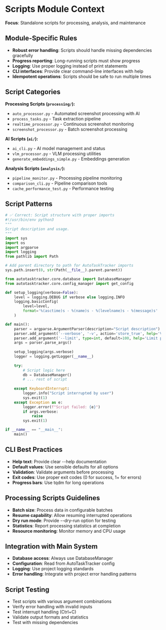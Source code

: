 # Scripts Module Context

**Focus**: Standalone scripts for processing, analysis, and maintenance

## Module-Specific Rules

- **Robust error handling**: Scripts should handle missing dependencies gracefully
- **Progress reporting**: Long-running scripts must show progress
- **Logging**: Use proper logging instead of print statements
- **CLI interfaces**: Provide clear command-line interfaces with help
- **Idempotent operations**: Scripts should be safe to run multiple times

## Script Categories

**Processing Scripts (`processing/`):**
- `auto_processor.py` - Automated screenshot processing with AI
- `process_tasks.py` - Task extraction pipeline
- `realtime_processor.py` - Continuous screenshot monitoring
- `screenshot_processor.py` - Batch screenshot processing

**AI Scripts (`ai/`):**
- `ai_cli.py` - AI model management and status
- `vlm_processor.py` - VLM processing utilities
- `generate_embeddings_simple.py` - Embeddings generation

**Analysis Scripts (`analysis/`):**
- `pipeline_monitor.py` - Processing pipeline monitoring
- `comparison_cli.py` - Pipeline comparison tools
- `cache_performance_test.py` - Performance testing

## Script Patterns

```python
# ✅ Correct: Script structure with proper imports
#!/usr/bin/env python3
"""
Script description and usage.
"""
import sys
import os
import argparse
import logging
from pathlib import Path

# Add parent directory to path for AutoTaskTracker imports
sys.path.insert(0, str(Path(__file__).parent.parent))

from autotasktracker.core.database import DatabaseManager
from autotasktracker.core.config_manager import get_config

def setup_logging(verbose=False):
    level = logging.DEBUG if verbose else logging.INFO
    logging.basicConfig(
        level=level,
        format='%(asctime)s - %(name)s - %(levelname)s - %(message)s'
    )

def main():
    parser = argparse.ArgumentParser(description="Script description")
    parser.add_argument('--verbose', '-v', action='store_true', help='Verbose output')
    parser.add_argument('--limit', type=int, default=100, help='Limit processing')
    args = parser.parse_args()
    
    setup_logging(args.verbose)
    logger = logging.getLogger(__name__)
    
    try:
        # Script logic here
        db = DatabaseManager()
        # ... rest of script
        
    except KeyboardInterrupt:
        logger.info("Script interrupted by user")
        sys.exit(1)
    except Exception as e:
        logger.error(f"Script failed: {e}")
        if args.verbose:
            raise
        sys.exit(1)

if __name__ == "__main__":
    main()
```

## CLI Best Practices

- **Help text**: Provide clear --help documentation
- **Default values**: Use sensible defaults for all options
- **Validation**: Validate arguments before processing
- **Exit codes**: Use proper exit codes (0 for success, 1+ for errors)
- **Progress bars**: Use tqdm for long operations

## Processing Scripts Guidelines

- **Batch size**: Process data in configurable batches
- **Resume capability**: Allow resuming interrupted operations
- **Dry run mode**: Provide --dry-run option for testing
- **Statistics**: Report processing statistics at completion
- **Resource monitoring**: Monitor memory and CPU usage

## Integration with Main System

- **Database access**: Always use DatabaseManager
- **Configuration**: Read from AutoTaskTracker config
- **Logging**: Use project logging standards
- **Error handling**: Integrate with project error handling patterns

## Script Testing

- Test scripts with various argument combinations
- Verify error handling with invalid inputs
- Test interrupt handling (Ctrl+C)
- Validate output formats and statistics
- Test with missing dependencies